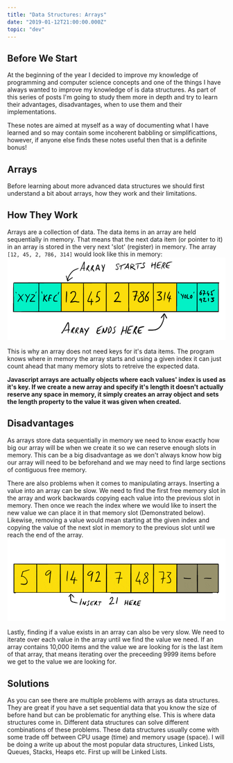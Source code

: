 ```yaml
---
title: "Data Structures: Arrays"
date: "2019-01-12T21:00:00.000Z"
topic: "dev"
---
```


## Before We Start
At the beginning of the year I decided to improve my knowledge of programming and computer science concepts and one of the things I have always wanted to improve my knowledge of is data structures. As part of this series of posts I'm going to study them more in depth and try to learn their advantages, disadvantages, when to use them and their implementations.

These notes are aimed at myself as a way of documenting what I have learned and so may contain some incoherent babbling or simplificattions, however, if anyone else finds these notes useful then that is a definite bonus!

## Arrays

Before learning about more advanced data structures we should first understand a bit about arrays, how they work and their limitations.

## How They Work

Arrays are a collection of data. The data items in an array are held sequentially in memory. That means that the next data item (or pointer to it) in an array is stored in the very next 'slot' (register) in memory. The array `[12, 45, 2, 786, 314]` would look like this in memory:
![Example of array in memory](./array_example.png)

This is why an array does not need keys for it's data items. The program knows where in memory the array starts and using a given index it can just count ahead that many memory slots to retreive the expected data.

**Javascript arrays are actually objects where each values' index is used as it's key. If we create a new array and specify it's length it doesn't actually reserve any space in memory, it simply creates an array object and sets the length property to the value it was given when created.**

## Disadvantages

As arrays store data sequentially in memory we need to know exactly how big our array will be when we create it so we can reserve enough slots in memory. This can be a big disadvantage as we don't always know how big our array will need to be beforehand and we may need to find large sections of contiguous free memory.

There are also problems when it comes to manipulating arrays. Inserting a value into an array can be slow. We need to find the first free memory slot in the array and work backwards copying each value into the previous slot in memory. Then once we reach the index where we would like to insert the new value we can place it in that memory slot (Demonstrated below). Likewise, removing a value would mean starting at the given index and copying the value of the next slot in memory to the previous slot until we reach the end of the array.
![Example of inserting a value into an array in memory](./arrayInsert.gif)

Lastly, finding if a value exists in an array can also be very slow. We need to iterate over each value in the array until we find the value we need. If an array contains 10,000 items and the value we are looking for is the last item of that array, that means iterating over the preceeding 9999 items before we get to the value we are looking for.

## Solutions
As you can see there are multiple problems with arrays as data structures. They are great if you have a set sequential data that you know the size of before hand but can be problematic for anything else. This is where data structures come in. Different data structures can solve different combinations of these problems. These data structures usually come with some trade off between CPU usage (time) and memory usage (space). I will be doing a write up about the most popular data structures, Linked Lists, Queues, Stacks, Heaps etc. First up will be Linked Lists.